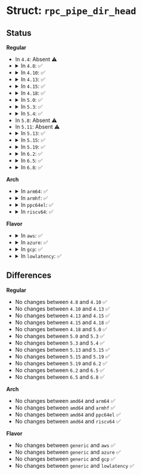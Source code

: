 # Struct: <code>rpc_pipe_dir_head</code>

## Status
<b>Regular</b>
<ul>
<li>
In <code>4.4</code>: Absent ⚠️
</li>
<li>
<details>
<summary>In <code>4.8</code>: ✅</summary>

```c
struct rpc_pipe_dir_head {
    struct list_head pdh_entries;
    struct dentry *pdh_dentry;
};
```
</details>
</li>
<li>
<details>
<summary>In <code>4.10</code>: ✅</summary>

```c
struct rpc_pipe_dir_head {
    struct list_head pdh_entries;
    struct dentry *pdh_dentry;
};
```
</details>
</li>
<li>
<details>
<summary>In <code>4.13</code>: ✅</summary>

```c
struct rpc_pipe_dir_head {
    struct list_head pdh_entries;
    struct dentry *pdh_dentry;
};
```
</details>
</li>
<li>
<details>
<summary>In <code>4.15</code>: ✅</summary>

```c
struct rpc_pipe_dir_head {
    struct list_head pdh_entries;
    struct dentry *pdh_dentry;
};
```
</details>
</li>
<li>
<details>
<summary>In <code>4.18</code>: ✅</summary>

```c
struct rpc_pipe_dir_head {
    struct list_head pdh_entries;
    struct dentry *pdh_dentry;
};
```
</details>
</li>
<li>
<details>
<summary>In <code>5.0</code>: ✅</summary>

```c
struct rpc_pipe_dir_head {
    struct list_head pdh_entries;
    struct dentry *pdh_dentry;
};
```
</details>
</li>
<li>
<details>
<summary>In <code>5.3</code>: ✅</summary>

```c
struct rpc_pipe_dir_head {
    struct list_head pdh_entries;
    struct dentry *pdh_dentry;
};
```
</details>
</li>
<li>
<details>
<summary>In <code>5.4</code>: ✅</summary>

```c
struct rpc_pipe_dir_head {
    struct list_head pdh_entries;
    struct dentry *pdh_dentry;
};
```
</details>
</li>
<li>
In <code>5.8</code>: Absent ⚠️
</li>
<li>
In <code>5.11</code>: Absent ⚠️
</li>
<li>
<details>
<summary>In <code>5.13</code>: ✅</summary>

```c
struct rpc_pipe_dir_head {
    struct list_head pdh_entries;
    struct dentry *pdh_dentry;
};
```
</details>
</li>
<li>
<details>
<summary>In <code>5.15</code>: ✅</summary>

```c
struct rpc_pipe_dir_head {
    struct list_head pdh_entries;
    struct dentry *pdh_dentry;
};
```
</details>
</li>
<li>
<details>
<summary>In <code>5.19</code>: ✅</summary>

```c
struct rpc_pipe_dir_head {
    struct list_head pdh_entries;
    struct dentry *pdh_dentry;
};
```
</details>
</li>
<li>
<details>
<summary>In <code>6.2</code>: ✅</summary>

```c
struct rpc_pipe_dir_head {
    struct list_head pdh_entries;
    struct dentry *pdh_dentry;
};
```
</details>
</li>
<li>
<details>
<summary>In <code>6.5</code>: ✅</summary>

```c
struct rpc_pipe_dir_head {
    struct list_head pdh_entries;
    struct dentry *pdh_dentry;
};
```
</details>
</li>
<li>
<details>
<summary>In <code>6.8</code>: ✅</summary>

```c
struct rpc_pipe_dir_head {
    struct list_head pdh_entries;
    struct dentry *pdh_dentry;
};
```
</details>
</li>
</ul>
<b>Arch</b>
<ul>
<li>
<details>
<summary>In <code>arm64</code>: ✅</summary>

```c
struct rpc_pipe_dir_head {
    struct list_head pdh_entries;
    struct dentry *pdh_dentry;
};
```
</details>
</li>
<li>
<details>
<summary>In <code>armhf</code>: ✅</summary>

```c
struct rpc_pipe_dir_head {
    struct list_head pdh_entries;
    struct dentry *pdh_dentry;
};
```
</details>
</li>
<li>
<details>
<summary>In <code>ppc64el</code>: ✅</summary>

```c
struct rpc_pipe_dir_head {
    struct list_head pdh_entries;
    struct dentry *pdh_dentry;
};
```
</details>
</li>
<li>
<details>
<summary>In <code>riscv64</code>: ✅</summary>

```c
struct rpc_pipe_dir_head {
    struct list_head pdh_entries;
    struct dentry *pdh_dentry;
};
```
</details>
</li>
</ul>
<b>Flavor</b>
<ul>
<li>
<details>
<summary>In <code>aws</code>: ✅</summary>

```c
struct rpc_pipe_dir_head {
    struct list_head pdh_entries;
    struct dentry *pdh_dentry;
};
```
</details>
</li>
<li>
<details>
<summary>In <code>azure</code>: ✅</summary>

```c
struct rpc_pipe_dir_head {
    struct list_head pdh_entries;
    struct dentry *pdh_dentry;
};
```
</details>
</li>
<li>
<details>
<summary>In <code>gcp</code>: ✅</summary>

```c
struct rpc_pipe_dir_head {
    struct list_head pdh_entries;
    struct dentry *pdh_dentry;
};
```
</details>
</li>
<li>
<details>
<summary>In <code>lowlatency</code>: ✅</summary>

```c
struct rpc_pipe_dir_head {
    struct list_head pdh_entries;
    struct dentry *pdh_dentry;
};
```
</details>
</li>
</ul>

## Differences
<b>Regular</b>
<ul>
<li>
No changes between <code>4.8</code> and <code>4.10</code> ✅
</li>
<li>
No changes between <code>4.10</code> and <code>4.13</code> ✅
</li>
<li>
No changes between <code>4.13</code> and <code>4.15</code> ✅
</li>
<li>
No changes between <code>4.15</code> and <code>4.18</code> ✅
</li>
<li>
No changes between <code>4.18</code> and <code>5.0</code> ✅
</li>
<li>
No changes between <code>5.0</code> and <code>5.3</code> ✅
</li>
<li>
No changes between <code>5.3</code> and <code>5.4</code> ✅
</li>
<li>
No changes between <code>5.13</code> and <code>5.15</code> ✅
</li>
<li>
No changes between <code>5.15</code> and <code>5.19</code> ✅
</li>
<li>
No changes between <code>5.19</code> and <code>6.2</code> ✅
</li>
<li>
No changes between <code>6.2</code> and <code>6.5</code> ✅
</li>
<li>
No changes between <code>6.5</code> and <code>6.8</code> ✅
</li>
</ul>
<b>Arch</b>
<ul>
<li>
No changes between <code>amd64</code> and <code>arm64</code> ✅
</li>
<li>
No changes between <code>amd64</code> and <code>armhf</code> ✅
</li>
<li>
No changes between <code>amd64</code> and <code>ppc64el</code> ✅
</li>
<li>
No changes between <code>amd64</code> and <code>riscv64</code> ✅
</li>
</ul>
<b>Flavor</b>
<ul>
<li>
No changes between <code>generic</code> and <code>aws</code> ✅
</li>
<li>
No changes between <code>generic</code> and <code>azure</code> ✅
</li>
<li>
No changes between <code>generic</code> and <code>gcp</code> ✅
</li>
<li>
No changes between <code>generic</code> and <code>lowlatency</code> ✅
</li>
</ul>
